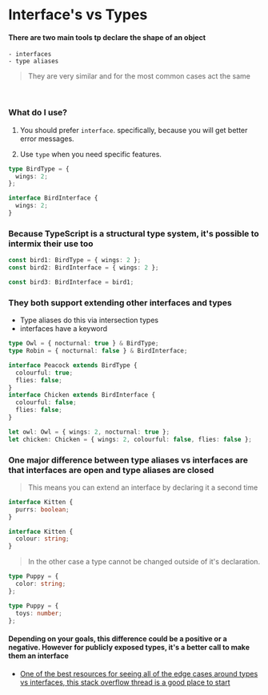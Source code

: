# Interface's vs Types
#### There are **two** main tools tp declare the shape of an object
	- interfaces
	- type aliases
	
> They are very similar and for the most common cases act the same

<br>

### What do I use?
1. You should prefer `interface`.  specifically, because you will get better error messages. 

2. Use `type` when you need specific features.

```ts
type BirdType = {
  wings: 2;
};

interface BirdInterface {
  wings: 2;
}
```

### Because TypeScript is a structural type system, it's possible to intermix their use too

```ts
const bird1: BirdType = { wings: 2 };
const bird2: BirdInterface = { wings: 2 };

const bird3: BirdInterface = bird1;
```

### They both support extending other interfaces and types
-  Type aliases do this via intersection types
-  interfaces have a keyword

```ts
type Owl = { nocturnal: true } & BirdType;
type Robin = { nocturnal: false } & BirdInterface;

interface Peacock extends BirdType {
  colourful: true;
  flies: false;
}
interface Chicken extends BirdInterface {
  colourful: false;
  flies: false;
}

let owl: Owl = { wings: 2, nocturnal: true };
let chicken: Chicken = { wings: 2, colourful: false, flies: false };
```

### One major difference between type aliases vs interfaces are that interfaces are open and type aliases are closed
> This means you can extend an interface by declaring it a second time

```ts
interface Kitten {
  purrs: boolean;
}

interface Kitten {
  colour: string;
}
```

> In the other case a type cannot be changed outside of it's declaration.

```ts
type Puppy = {
  color: string;
};

type Puppy = {
  toys: number;
};
```


#### Depending on your goals, this difference could be a positive or a negative. However for publicly exposed types, it's a better call to make them an interface

- [	One of the best resources for seeing all of the edge
	 cases around types vs interfaces, this stack overflow
	 thread is a good place to start](https://stackoverflow.com/questions/37233735/typescript-interfaces-vs-types/52682220#52682220)